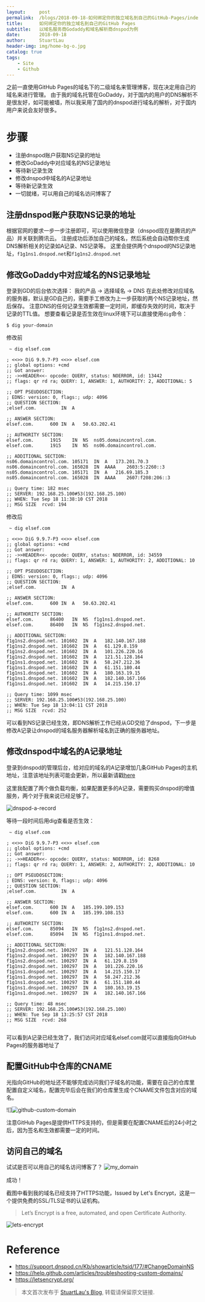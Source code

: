 ```yaml
---
layout:     post
permalink:  /blogs/2018-09-18-如何绑定你的独立域名到自己的GitHub-Pages/index.html
title:      如何绑定你的独立域名到自己的GitHub Pages
subtitle:   以域名服务商Godaddy和域名解析商dnspod为例
date:       2018-09-18
author:     StuartLau
header-img: img/home-bg-o.jpg
catalog: true
tags:
    - Site
    - Github
---
```


之前一直使用GitHub Pages的域名下的二级域名来管理博客，现在决定用自己的域名来进行管理。
由于我的域名托管在GoDaddy，对于国内的用户的DNS解析不是很友好，如可能被墙，所以我采用了国内的dnspod进行域名的解析，对于国内用户来说会友好很多。
# 步骤
- 注册dnspod账户获取NS记录的地址
- 修改GoDaddy中对应域名的NS记录地址
- 等待新记录生效
- 修改dnspod中域名的A记录地址
- 等待新记录生效
- 一切就绪，可以用自己的域名访问博客了

## 注册dnspod账户获取NS记录的地址
根据官网的要求一步一步注册即可，可以使用微信登录（dnspod现在是腾讯的产品）并关联到腾讯云。
注册成功后添加自己的域名，然后系统会自动帮你生成DNS解析相关的记录如A记录、NS记录等。
这里会提供两个dnspod的NS记录地址，`f1g1ns1.dnspod.net`和`f1g1ns2.dnspod.net`

## 修改GoDaddy中对应域名的NS记录地址
登录到GD的后台依次选择： 我的产品 -> 选择域名 -> DNS
在此处修改对应域名的服务器，默认是GD自己的，需要手工修改为上一步获取的两个NS记录地址，然后保存。
注意DNS的任何记录生效都需要一定时间，即缓存失效的时间，取决于记录的TTL值。
想要查看记录是否生效在linux环境下可以直接使用`dig`命令：

    $ dig your-domain
    
修改前

```
 ~ dig elsef.com

; <<>> DiG 9.9.7-P3 <<>> elsef.com
;; global options: +cmd
;; Got answer:
;; ->>HEADER<<- opcode: QUERY, status: NOERROR, id: 13442
;; flags: qr rd ra; QUERY: 1, ANSWER: 1, AUTHORITY: 2, ADDITIONAL: 5

;; OPT PSEUDOSECTION:
; EDNS: version: 0, flags:; udp: 4096
;; QUESTION SECTION:
;elsef.com.			IN	A

;; ANSWER SECTION:
elsef.com.		600	IN	A	50.63.202.41

;; AUTHORITY SECTION:
elsef.com.		1915	IN	NS	ns05.domaincontrol.com.
elsef.com.		1915	IN	NS	ns06.domaincontrol.com.

;; ADDITIONAL SECTION:
ns06.domaincontrol.com.	105171	IN	A	173.201.70.3
ns06.domaincontrol.com.	165028	IN	AAAA	2603:5:2260::3
ns05.domaincontrol.com.	105171	IN	A	216.69.185.3
ns05.domaincontrol.com.	165028	IN	AAAA	2607:f208:206::3

;; Query time: 182 msec
;; SERVER: 192.168.25.100#53(192.168.25.100)
;; WHEN: Tue Sep 18 11:38:10 CST 2018
;; MSG SIZE  rcvd: 194
```

修改后

```
 ~ dig elsef.com

; <<>> DiG 9.9.7-P3 <<>> elsef.com
;; global options: +cmd
;; Got answer:
;; ->>HEADER<<- opcode: QUERY, status: NOERROR, id: 34559
;; flags: qr rd ra; QUERY: 1, ANSWER: 1, AUTHORITY: 2, ADDITIONAL: 10

;; OPT PSEUDOSECTION:
; EDNS: version: 0, flags:; udp: 4096
;; QUESTION SECTION:
;elsef.com.			IN	A

;; ANSWER SECTION:
elsef.com.		600	IN	A	50.63.202.41

;; AUTHORITY SECTION:
elsef.com.		86400	IN	NS	f1g1ns1.dnspod.net.
elsef.com.		86400	IN	NS	f1g1ns2.dnspod.net.

;; ADDITIONAL SECTION:
f1g1ns2.dnspod.net.	101602	IN	A	182.140.167.188
f1g1ns2.dnspod.net.	101602	IN	A	61.129.8.159
f1g1ns2.dnspod.net.	101602	IN	A	101.226.220.16
f1g1ns2.dnspod.net.	101602	IN	A	121.51.128.164
f1g1ns1.dnspod.net.	101602	IN	A	58.247.212.36
f1g1ns1.dnspod.net.	101602	IN	A	61.151.180.44
f1g1ns1.dnspod.net.	101602	IN	A	180.163.19.15
f1g1ns1.dnspod.net.	101602	IN	A	182.140.167.166
f1g1ns1.dnspod.net.	101602	IN	A	14.215.150.17

;; Query time: 1099 msec
;; SERVER: 192.168.25.100#53(192.168.25.100)
;; WHEN: Tue Sep 18 13:04:11 CST 2018
;; MSG SIZE  rcvd: 252
```

可以看到NS记录已经生效，即DNS解析工作已经从GD交给了dnspod，下一步是修改A记录让dnspod的域名服务器解析域名到正确的服务器地址。

## 修改dnspod中域名的A记录地址
登录到dnspod的管理后台，给对应的域名的A记录增加几条GitHub Pages的主机地址，注意该地址列表可能会更新，所以最新请戳[here](https://help.github.com/articles/troubleshooting-custom-domains/)

这里我配置了两个做负载均衡，如果配置更多的A记录，需要购买dnspod的增值服务，两个对于我来说已经足够了。

![dnspod-a-record](/images/in-post/dnspod-a-record.jpg)

等待一段时间后用dig查看是否生效：

```
 ~ dig elsef.com

; <<>> DiG 9.9.7-P3 <<>> elsef.com
;; global options: +cmd
;; Got answer:
;; ->>HEADER<<- opcode: QUERY, status: NOERROR, id: 8268
;; flags: qr rd ra; QUERY: 1, ANSWER: 2, AUTHORITY: 2, ADDITIONAL: 10

;; OPT PSEUDOSECTION:
; EDNS: version: 0, flags:; udp: 4096
;; QUESTION SECTION:
;elsef.com.			IN	A

;; ANSWER SECTION:
elsef.com.		600	IN	A	185.199.109.153
elsef.com.		600	IN	A	185.199.108.153

;; AUTHORITY SECTION:
elsef.com.		85094	IN	NS	f1g1ns2.dnspod.net.
elsef.com.		85094	IN	NS	f1g1ns1.dnspod.net.

;; ADDITIONAL SECTION:
f1g1ns2.dnspod.net.	100297	IN	A	121.51.128.164
f1g1ns2.dnspod.net.	100297	IN	A	182.140.167.188
f1g1ns2.dnspod.net.	100297	IN	A	61.129.8.159
f1g1ns2.dnspod.net.	100297	IN	A	101.226.220.16
f1g1ns1.dnspod.net.	100297	IN	A	14.215.150.17
f1g1ns1.dnspod.net.	100297	IN	A	58.247.212.36
f1g1ns1.dnspod.net.	100297	IN	A	61.151.180.44
f1g1ns1.dnspod.net.	100297	IN	A	180.163.19.15
f1g1ns1.dnspod.net.	100297	IN	A	182.140.167.166

;; Query time: 48 msec
;; SERVER: 192.168.25.100#53(192.168.25.100)
;; WHEN: Tue Sep 18 13:25:57 CST 2018
;; MSG SIZE  rcvd: 268


```
可以看到A记录已经生效了，我们访问对应域名elsef.com就可以直接指向GitHub Pages的服务器地址了

## 配置GitHub中仓库的CNAME
光指向GitHub的地址还不能够完成访问我们子域名的功能，需要在自己的仓库里配置自定义域名，配置完毕后会在我们的仓库里生成个CNAME文件包含对应的域名。

![]![github-custom-domain](/images/in-post/github-custom-domain.jpg)

注意GitHub Pages是提供HTTPS支持的，但是需要在配置CNAME后的24小时之后，因为签名和生效都需要一定的时间。

## 访问自己的域名
试试是否可以用自己的域名访问博客了？
![my_domain](/images/in-post/about-me-screenshot.jpg)

成功！

截图中看到我的域名已经支持了HTTPS功能，Issued by Let's Encrypt，这是一个提供免费的SSL/TLS证书的认证机构。

> Let’s Encrypt is a free, automated, and open Certificate Authority.

![lets-encrypt](/images/in-post/lets-encrypt.jpg)

# Reference
- https://support.dnspod.cn/Kb/showarticle/tsid/177/#ChangeDomainNS
- https://help.github.com/articles/troubleshooting-custom-domains/
- https://letsencrypt.org/

> 本文首次发布于 [StuartLau's Blog](https://stuartlau.github.io), 转载请保留原文链接.
